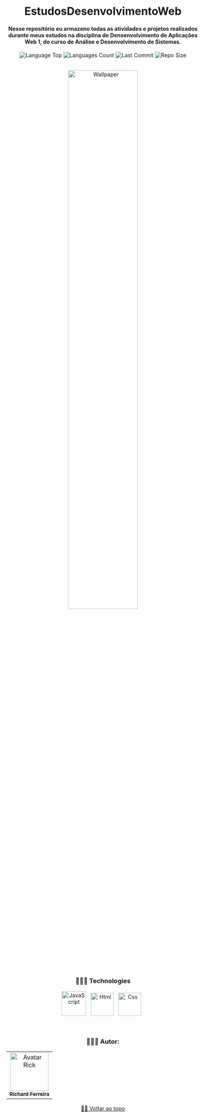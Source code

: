 <div align="center">
  
# EstudosDesenvolvimentoWeb
  
<h4> 

Nesse repositório eu armazeno todas as atividades e projetos realizados durante meus estudos na disciplina de Densenvolvimento de Aplicações Web 1, do curso de Análise e Desenvolvimento de Sistemas.

</h4>    
   
   
<p>
<!-- Image Shields -->
<img  alt="Language Top"  src="https://img.shields.io/github/languages/top/RickFerreira/EstudosDesenvolvimentoWeb">
<img  alt="Languages Count"  src="https://img.shields.io/github/languages/count/RickFerreira/EstudosDesenvolvimentoWeb">
<img  alt="Last Commit"  src="https://img.shields.io/github/last-commit/RickFerreira/EstudosDesenvolvimentoWeb">
<img  alt="Repo Size"  src="https://img.shields.io/github/repo-size/RickFerreira/EstudosDesenvolvimentoWeb">
</a>
</p>
<br>


<img  alt="Wallpaper"  src="https://img.freepik.com/vetores-premium/programacao-de-desenvolvimento-web-e-conceito-de-interface-do-usuario-de-teste-de-codigo-com-laptop-exibindo-codigo-futurista_375605-307.jpg" width="60%">

<br> 

### 👨🏻‍💻 Technologies

<img src="https://static.vecteezy.com/system/resources/previews/027/127/560/original/javascript-logo-javascript-icon-transparent-free-png.png" alt="JavaScript" width="64"> &nbsp;
<img src="https://cdn.pixabay.com/photo/2017/08/05/11/16/logo-2582748_1280.png" alt="Html" width="60"> &nbsp;
<img src="https://cdn.pixabay.com/photo/2017/08/05/11/16/logo-2582747_1280.png" alt="Css" width="60"> &nbsp;

<br>

### 👨🏻‍💻 Autor:

<table>
  <tr>
    <td align="center">
      <a href="https://github.com/RickFerreira">
        <img src="https://avatars.githubusercontent.com/u/40415279?v=4" width="100px;" alt="Avatar Rick"/><br>
        <sub>
          <b>Richard Ferreira</b>
        </sub>
      </a>
    </td>
  </tr>
</table>

[☝🏽 Voltar ao topo](#EstudosDesenvolvimentoWeb)<br>

</div>

